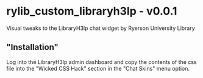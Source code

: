 # rylib_custom_libraryh3lp - v0.0.1

Visual tweaks to the LibraryH3lp chat widget by Ryerson University Library

## "Installation"

Log into the LibraryH3lp admin dashboard and copy the contents of the css file into the "Wicked CSS Hack" section in the "Chat Skins" menu option.
